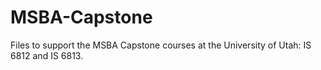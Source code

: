 # MSBA-Capstone

Files to support the MSBA Capstone courses at the University of Utah:  IS 6812 and IS 6813.
